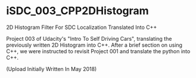 # iSDC_003_CPP2DHistogram
2D Histogram Filter For SDC Localization Translated Into C++

Project 003 of Udacity's "Intro To Self Driving Cars", translating the previously written 2D Histogram into C++. After a brief section on using C++, we were instructed to revisit Project 001 and translate the python into C++.

(Upload Initially Written In May 2018)
